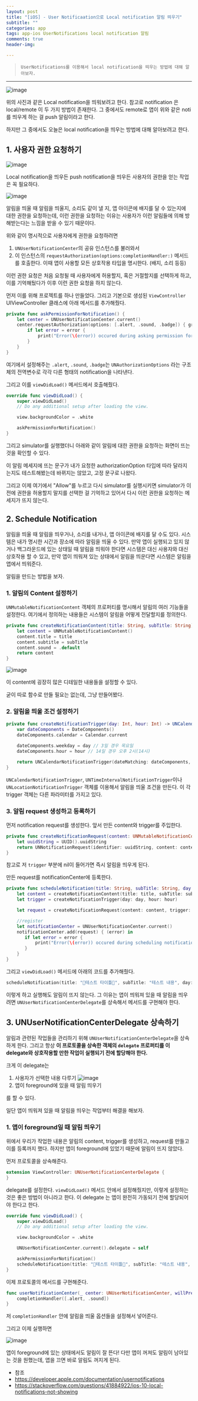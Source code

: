 ```yaml
---  
layout: post  
title: "[iOS] - User Notificaation으로 Local notification 알림 띄우기"  
subtitle: ""  
categories: app
tags: app-ios UserNotifications local notification 알림
comments: true  
header-img: 

---  
```

  
> `UserNotifications를 이용해서 local notification을 띄우는 방법에 대해 알아보자.`  

---

![image](https://user-images.githubusercontent.com/41438361/142576728-4320f977-eb07-4671-b700-10ac4c337858.png)

위의 사진과 같은 Local notification을 띄워보려고 한다. 참고로 notification 은 local/remote 이 두 가지 방법이 존재한다. 그 중에서도 remote로 앱이 위와 같은 noti를 띄우게 하는 걸
push 알림이라고 한다. 

하지만 그 중에서도 오늘은 local notification을 띄우는 방법에 대해 알아보려고 한다.

## 1. 사용자 권한 요청하기

![image](https://user-images.githubusercontent.com/41438361/142576906-d596c815-3d35-412a-a764-1b2be97ce570.png)

Local notification을 띄우든 push notification을 띄우든 사용자의 권한을 얻는 작업은 꼭 필요하다. 

![image](https://user-images.githubusercontent.com/41438361/142576976-71b06eef-3896-43a4-b9e8-55dfce2ae22d.png)

알림을 띄울 때 알림을 띄울지, 소리도 같이 낼 지, 앱 아이콘에 배지를 달 수 있는지에 대한 권한을 요청하는데, 이런 권한을 요청하는 이유는 사용자가 이런 알림들에 의해 방해받는다는 느낌을 받을 수 있기 때문이다.

위와 같이 명시적으로 사용자에게 권한을 요청하려면 

1. `UNUserNotificationCenter`의 공유 인스턴스를 불러와서
2. 이 인스턴스의 `requestAuthorization(options:completionHandler:)` 메서드를 호출한다. 이때 앱이 사용할 모든 상호작용 타입을 명시한다. (배지, 소리 등등)

이런 권한 요청은 처음 요청될 때 사용자에게 허용할지, 혹은 거절할지를 선택하게 하고, 이를 기억해뒀다가 이후 이런 권한 요청을 하지 않는다.

먼저 이를 위해 프로젝트를 하나 만들었다. 그리고 기본으로 생성된 `ViewController` UIViewController 클래스에 아래 메서드를 추가해줬다.

```swift
private func askPermissionForNotification() {
    let center = UNUserNotificationCenter.current()
    center.requestAuthorization(options: [.alert, .sound, .badge]) { granted, error in
        if let error = error {
            print("Error(\(error)) occured during asking permission for notification")
        }
    }
}
```

여기에서 설정해주는 `.alert`, `.sound`, `.badge`는 `UNAuthorizationOptions` 라는 구조체의 전역변수로 각각 다른 형태의 notification을 나타낸다.

그리고 이를 `viewDidLoad()` 메서드에서 호출해줬다.

```swift
override func viewDidLoad() {
    super.viewDidLoad()
    // Do any additional setup after loading the view.

    view.backgroundColor = .white

    askPermissionForNotification()
}
```

그리고 simulator를 실행했더니 아래와 같이 알림에 대한 권한을 요청하는 화면이 뜨는 것을 확인할 수 있다. 


이 알림 메세지에 뜨는 문구가 내가 요청한 authorizationOption 타입에 따라 달라지는지도 테스트해봤는데 바뀌지는 않았고, 고정 문구로 나왔다.

그리고 이제 여기에서 "Allow"를 누르고 다시 simulator를 실행시키면 simulator가 이전에 권한을 허용할지 말지를 선택한 걸 기억하고 있어서 다시 이런 권한을 요청하는 메세지가 뜨지 않는다. 

## 2. Schedule Notification 

알림을 띄울 때 알림을 띄우거나, 소리를 내거나, 앱 아이콘에 배지를 달 수도 있다. 시스템은 내가 명시한 시간과 장소에 따라 알림을 띄울 수 있다. 만약 앱이 실행되고 있지 않거나 백그라운드에 있는 상태일 때 알림을
띄워야 한다면 시스템은 대신 사용자와 대신 상호작용 할 수 있고, 만약 앱이 띄워져 있는 상태에서 알림을 띄운다면 시스템은 알림을 앱에서 띄워준다.

알림을 만드는 방법을 보자.

### 1. 알림의 Content 설정하기

`UNMutableNotificationContent` 객체의 프로퍼티를 명시해서 알림의 여러 기능들을 설정한다. 여기에서 정의하는 내용들은 시스템이 알림을 어떻게 전달할지를 정의한다. 

```swift
private func createNotificationContent(title: String, subTitle: String) -> UNMutableNotificationContent {
    let content = UNMutableNotificationContent()
    content.title = title
    content.subtitle = subTitle
    content.sound = .default
    return content
}
```

![image](https://user-images.githubusercontent.com/41438361/142582922-9626038f-d9dc-41a1-becc-5603d6fd294f.png)

이 content에 굉장히 많은 디테일한 내용들을 설정할 수 있다.

굳이 따로 함수로 만들 필요는 없는데, 그냥 만들어봤다.

### 2. 알림을 띄울 조건 설정하기

```swift
private func createNotificationTrigger(day: Int, hour: Int) -> UNCalendarNotificationTrigger {
    var dateComponents = DateComponents()
    dateComponents.calendar = Calendar.current

    dateComponents.weekday = day // 3일 경우 목요일
    dateComponents.hour = hour // 14일 경우 오후 2시(14시)

    return UNCalendarNotificationTrigger(dateMatching: dateComponents, repeats: true)
}
```

`UNCalendarNotificationTrigger`, `UNTimeIntervalNotificationTrigger`이나 `UNLocationNotificationTrigger` 객체를 이용해서 알림을 띄울 조건을 만든다.
이 각 trigger 객체는 다른 파라미터를 가지고 있다.

### 3. 알림 request 생성하고 등록하기

먼저 notification request를 생성한다. 앞서 만든 content와 trigger를 주입한다.

```swift
private func createNotificationRequest(content: UNMutableNotificationContent, trigger: UNCalendarNotificationTrigger?) -> UNNotificationRequest {
    let uuidString = UUID().uuidString
    return UNNotificationRequest(identifier: uuidString, content: content, trigger: trigger)
}
```

참고로 저 `trigger` 부분에 nil이 들어가면 즉시 알림을 띄우게 된다.

만든 request를 notificationCenter에 등록한다.

```swift
private func scheduleNotification(title: String, subTitle: String, day: Int?, hour: Int?) {
    let content = createNotificationContent(title: title, subTitle: subTitle)
    let trigger = createNotificationTrigger(day: day, hour: hour)

    let request = createNotificationRequest(content: content, trigger: trigger)

    //register
    let notificationCenter = UNUserNotificationCenter.current()
    notificationCenter.add(request) { (error) in
       if let error = error {
           print("Error(\(error)) occured during scheduling notification")
       }
    }
}
```

그리고 `viewDidLoad()` 메서드에 아래의 코드를 추가해줬다.

```swift
scheduleNotification(title: "🎉테스트 타이틀🎉", subTitle: "테스트 내용", day: nil, hour: nil)
```

이렇게 하고 실행해도 알림이 뜨지 않는다. 그 이유는 앱이 띄워져 있을 때 알림을 띄우려면 `UNUserNotificationCenterDelegate`를 상속해서 메서드를 구현해야 한다.

## 3. UNUserNotificationCenterDelegate 상속하기

알림과 관련된 작업들을 관리하기 위해 `UNUserNotificationCenterDelegate`을 상속하게 한다. 그리고 항상 **이 프로토콜을 상속한 객체의 `delegate` 프로퍼티를 이 delegate와 상호작용할 만한 작업이 실행되기 전에 할당해야 한다.**

크게 이 delegate는 

1. 사용자가 선택한 내용 다루기
  ![image](https://user-images.githubusercontent.com/41438361/142587072-c7db79c6-3647-417e-bab1-98d34d2cf64a.png)
2. 앱이 foreground에 있을 때 알림 띄우기

를 할 수 있다.

일단 앱이 띄워져 있을 때 알림을 띄우는 작업부터 해결을 해보자.

### 1. 앱이 foreground일 때 알림 띄우기

위에서 우리가 작업한 내용은 알림의 content, trigger를 생성하고, request를 만들고 이를 등록까지 했다. 하지만 앱이 foreground에 있었기 때문에 알림이 뜨지 않았다. 

먼저 프로토콜을 상속해준다.

```swift
extension ViewController: UNUserNotificationCenterDelegate {
}
```

delegate를 설정한다. `viewDidLoad()` 메서드 안에서 설정해줬지만, 이렇게 설정하는 것은 좋은 방법이 아니라고 한다. 이 delegate 는 앱이 완전히 가동되기 전에 할당되어야 한다고 한다.

```swift
override func viewDidLoad() {
    super.viewDidLoad()
    // Do any additional setup after loading the view.

    view.backgroundColor = .white

    UNUserNotificationCenter.current().delegate = self

    askPermissionForNotification()
    scheduleNotification(title: "🎉테스트 타이틀🎉", subTitle: "테스트 내용", day: nil, hour: nil)
}
```

이제 프로토콜의 메서드를 구현해준다.

```swift
func userNotificationCenter(_ center: UNUserNotificationCenter, willPresent notification: UNNotification, withCompletionHandler completionHandler: @escaping (UNNotificationPresentationOptions) -> Void) {
    completionHandler([.alert, .sound])
}
```

저 `completionHandler` 안에 알림을 띄울 옵션들을 설정해서 넣어준다.

그리고 이제 실행하면

![image](https://user-images.githubusercontent.com/41438361/142589125-4ec20e0e-0bab-426a-b1e4-7712316b3bad.png)

앱이 foreground에 있는 상태에서도 알림이 잘 뜬다! 다만 앱이 꺼져도 알림이 남아있는 것을 원했는데, 앱을 끄면 바로 알림도 꺼지게 된다.



* 참조
* https://developer.apple.com/documentation/usernotifications
* https://stackoverflow.com/questions/41884922/ios-10-local-notifications-not-showing
